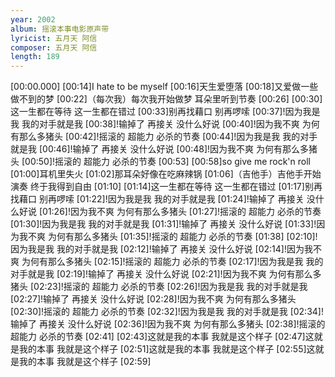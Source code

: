 ```yaml
---
year: 2002
album: 摇滚本事电影原声带
lyricist: 五月天 阿信
composer: 五月天 阿信
length: 189
---
```

[00:00.000]
[00:14]I hate to be myself
[00:16]天生爱堕落
[00:18]又爱做一些做不到的梦
[00:22]（每次我）每次我开始做梦 耳朵里听到节奏
[00:26]
[00:30]这一生都在等待 这一生都在错过
[00:33]别再找藉口 别再啰嗦
[00:37]!因为我是我 我的对手就是我
[00:38]!输掉了 再接关 没什么好说
[00:40]!因为我不爽 为何有那么多猪头
[00:42]!摇滚的 超能力 必杀的节奏
[00:44]!因为我是我 我的对手就是我
[00:46]!输掉了 再接关 没什么好说
[00:48]!因为我不爽 为何有那么多猪头
[00:50]!摇滚的 超能力 必杀的节奏
[00:53]
[00:58]so give me rock'n roll
[01:00]耳机里失火
[01:02]那耳朵好像在吃麻辣锅
[01:06]（吉他手）吉他手开始演奏 终于我得到自由
[01:10]
[01:14]这一生都在等待 这一生都在错过
[01:17]别再找藉口 别再啰嗦
[01:22]!因为我是我 我的对手就是我
[01:24]!输掉了 再接关 没什么好说
[01:26]!因为我不爽 为何有那么多猪头
[01:27]!摇滚的 超能力 必杀的节奏
[01:30]!因为我是我 我的对手就是我
[01:31]!输掉了 再接关 没什么好说
[01:33]!因为我不爽 为何有那么多猪头
[01:35]!摇滚的 超能力 必杀的节奏
[01:38]
[02:10]!因为我是我 我的对手就是我
[02:12]!输掉了 再接关 没什么好说
[02:14]!因为我不爽 为何有那么多猪头
[02:15]!摇滚的 超能力 必杀的节奏
[02:17]!因为我是我 我的对手就是我
[02:19]!输掉了 再接关 没什么好说
[02:21]!因为我不爽 为何有那么多猪头
[02:23]!摇滚的 超能力 必杀的节奏
[02:26]!因为我是我 我的对手就是我
[02:27]!输掉了 再接关 没什么好说
[02:28]!因为我不爽 为何有那么多猪头
[02:30]!摇滚的 超能力 必杀的节奏
[02:32]!因为我是我 我的对手就是我
[02:34]!输掉了 再接关 没什么好说
[02:36]!因为我不爽 为何有那么多猪头
[02:38]!摇滚的 超能力 必杀的节奏
[02:41]
[02:43]这就是我的本事 我就是这个样子
[02:47]这就是我的本事 我就是这个样子
[02:51]这就是我的本事 我就是这个样子
[02:55]这就是我的本事 我就是这个样子
[02:59]